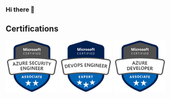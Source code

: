 ### Hi there 👋

## Certifications

<a href="https://www.credly.com/badges/2d878c80-ba59-4186-a05d-9488b479e630/public_url"><img src="/certifications/azure-security-engineer-associate.png" title="Microsoft Certified: Azure Security Engineer Associate" width="140"/></a>
<a href="https://www.credly.com/badges/0ff5edab-0648-4ed0-8fde-39db7cc2bd1a/public_url"><img src="/certifications/azure-devops-engineer-expert.png" title="Microsoft Certified: Azure DevOps Engineer Expert" width="140"/></a>
<a href="https://www.credly.com/badges/05a168f0-cf28-43f3-8c4e-8b1e27fe882e/public_url"><img src="/certifications/azure-developer-associate.png" title="Microsoft Certified: Azure Developer Associate" width="140"/></a>
